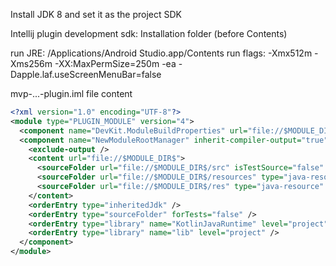 Install JDK 8 and set it as the project SDK

Intellij plugin development sdk: Installation folder (before Contents)

run JRE: /Applications/Android Studio.app/Contents
run flags: -Xmx512m -Xms256m -XX:MaxPermSize=250m -ea -Dapple.laf.useScreenMenuBar=false

mvp-...-plugin.iml file content
```xml
<?xml version="1.0" encoding="UTF-8"?>
<module type="PLUGIN_MODULE" version="4">
  <component name="DevKit.ModuleBuildProperties" url="file://$MODULE_DIR$/resources/META-INF/plugin.xml" />
  <component name="NewModuleRootManager" inherit-compiler-output="true">
    <exclude-output />
    <content url="file://$MODULE_DIR$">
      <sourceFolder url="file://$MODULE_DIR$/src" isTestSource="false" />
      <sourceFolder url="file://$MODULE_DIR$/resources" type="java-resource" />
      <sourceFolder url="file://$MODULE_DIR$/res" type="java-resource" />
    </content>
    <orderEntry type="inheritedJdk" />
    <orderEntry type="sourceFolder" forTests="false" />
    <orderEntry type="library" name="KotlinJavaRuntime" level="project" />
    <orderEntry type="library" name="lib" level="project" />
  </component>
</module>
```